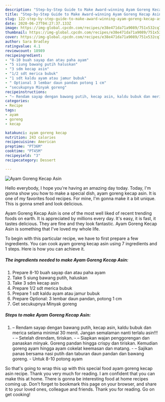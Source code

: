 ```yaml
---
description: "Step-by-Step Guide to Make Award-winning Ayam Goreng Kecap Asin"
title: "Step-by-Step Guide to Make Award-winning Ayam Goreng Kecap Asin"
slug: 122-step-by-step-guide-to-make-award-winning-ayam-goreng-kecap-asin
date: 2020-06-27T04:27:37.133Z
image: https://img-global.cpcdn.com/recipes/e38e471da71a9089/751x532cq70/ayam-goreng-kecap-asin-foto-resep-utama.jpg
thumbnail: https://img-global.cpcdn.com/recipes/e38e471da71a9089/751x532cq70/ayam-goreng-kecap-asin-foto-resep-utama.jpg
cover: https://img-global.cpcdn.com/recipes/e38e471da71a9089/751x532cq70/ayam-goreng-kecap-asin-foto-resep-utama.jpg
author: Sara Bradley
ratingvalue: 4.1
reviewcount: 18989
recipeingredient:
- "8-10 buah sayap dan atau paha ayam"
- "5 siung bawang putih haluskan"
- "3 sdm kecap asin"
- "1/2 sdt merica bubuk"
- "1 sdt kaldu ayam atau jamur bubuk"
- " Optional 3 lembar daun pandan potong 1 cm"
- "secukupnya Minyak goreng"
recipeinstructions:
- "– Rendam sayap dengan bawang putih, kecap asin, kaldu bubuk dan merica selama minimal 30 menit. Jangan semalaman nanti terlalu asin!!! – Setelah direndam, tiriskan. – Siapkan wajan penggorengan dan panaskan minyak. Goreng pandan hingga crispy dan tiriskan. Kemudian goreng ayam hingga ayam cokelat keemasan dan matang. – Sajikan panas bersama nasi putih dan taburan daun pandan dan bawang goreng. Untuk 8-10 potong ayam"
categories:
- Recipe
tags:
- ayam
- goreng
- kecap

katakunci: ayam goreng kecap 
nutrition: 243 calories
recipecuisine: American
preptime: "PT36M"
cooktime: "PT45M"
recipeyield: "3"
recipecategory: Dessert

---
```



![Ayam Goreng Kecap Asin](https://img-global.cpcdn.com/recipes/e38e471da71a9089/751x532cq70/ayam-goreng-kecap-asin-foto-resep-utama.jpg)

Hello everybody, I hope you're having an amazing day today. Today, I'm gonna show you how to make a special dish, ayam goreng kecap asin. It is one of my favorites food recipes. For mine, I'm gonna make it a bit unique. This is gonna smell and look delicious.

Ayam Goreng Kecap Asin is one of the most well liked of recent trending foods on earth. It is appreciated by millions every day. It's easy, it is fast, it tastes delicious. They are fine and they look fantastic. Ayam Goreng Kecap Asin is something that I've loved my whole life.




To begin with this particular recipe, we have to first prepare a few ingredients. You can cook ayam goreng kecap asin using 7 ingredients and 1 steps. Here is how you can achieve it.

<!--inarticleads1-->

##### The ingredients needed to make Ayam Goreng Kecap Asin:

1. Prepare 8-10 buah sayap dan atau paha ayam
1. Take 5 siung bawang putih, haluskan
1. Take 3 sdm kecap asin
1. Prepare 1/2 sdt merica bubuk
1. Prepare 1 sdt kaldu ayam atau jamur bubuk
1. Prepare  Optional: 3 lembar daun pandan, potong 1 cm
1. Get secukupnya Minyak goreng




<!--inarticleads2-->

##### Steps to make Ayam Goreng Kecap Asin:

1. – Rendam sayap dengan bawang putih, kecap asin, kaldu bubuk dan merica selama minimal 30 menit. Jangan semalaman nanti terlalu asin!!! - – Setelah direndam, tiriskan. - – Siapkan wajan penggorengan dan panaskan minyak. Goreng pandan hingga crispy dan tiriskan. Kemudian goreng ayam hingga ayam cokelat keemasan dan matang. - – Sajikan panas bersama nasi putih dan taburan daun pandan dan bawang goreng. - Untuk 8-10 potong ayam




So that's going to wrap this up with this special food ayam goreng kecap asin recipe. Thank you very much for reading. I am confident that you can make this at home. There is gonna be interesting food at home recipes coming up. Don't forget to bookmark this page on your browser, and share it to your loved ones, colleague and friends. Thank you for reading. Go on get cooking!

